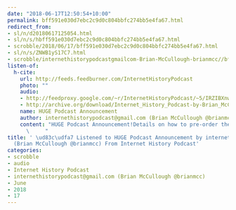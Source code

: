 ```yaml
---
date: "2018-06-17T12:50:54+10:00"
permalink: bff591e030d7ebc2c9d0c804bbfc274bb5e4fa67.html
redirect_from:
- sl/n/d20180617125054.html
- sl/n/s/hbff591e030d7ebc2c9d0c804bbfc274bb5e4fa67.html
- scrobble/2018/06/17/bff591e030d7ebc2c9d0c804bbfc274bb5e4fa67.html
- sl/n/s/ZNWB1yS17C7.html
- scrobble/internethistorypodcastgmailcom-Brian-McCullough-brianmcc//bff591e030d7ebc2c9d0c804bbfc274bb5e4fa67.html
listen-of:
  h-cite:
    url: http://feeds.feedburner.com/InternetHistoryPodcast
    photo: ""
    audio:
    - http://feedproxy.google.com/~r/InternetHistoryPodcast/~5/IRZIBXnwznA/AMG8239285468.mp3
    - http://archive.org/download/Internet_History_Podcast-by-Brian_McCullough/HUGE_Podcast_Announcement.mp3
    name: HUGE Podcast Announcement
    author: internethistorypodcast@gmail.com (Brian McCullough @brianmcc)
    content: "HUGE Podcast Announcement!Details on how to pre-order the podcast book!\r\n
      \     "
title: ' \ud83c\udfa7 Listened to HUGE Podcast Announcement by internethistorypodcast@gmail.com
  (Brian McCullough @brianmcc) From Internet History Podcast'
categories:
- scrobble
- audio
- Internet History Podcast
- internethistorypodcast@gmail.com (Brian McCullough @brianmcc)
- June
- 2018
- 17
---
```

